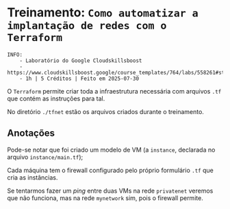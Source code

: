 # Treinamento: `Como automatizar a implantação de redes com o Terraform`

```
INFO:
    - Laboratório do Google Cloudskillsboost
    - https://www.cloudskillsboost.google/course_templates/764/labs/558261#step1
    - 1h | 5 Créditos | Feito em 2025-07-30
```

O `Terraform` permite criar toda a infraestrutura necessária com arquivos `.tf` que contém as instruções para tal.

No diretório `./tfnet` estão os arquivos criados durante o treinamento.


## Anotações

Pode-se notar que foi criado um modelo de VM (a `instance`, declarada no arquivo `instance/main.tf`);

Cada máquina tem o firewall configurado pelo próprio formulário `.tf` que cria as instâncias.

Se tentarmos fazer um *ping*  entre duas VMs na rede `privatenet` veremos que não funciona, mas na rede `mynetwork` sim, pois o firewall permite.
